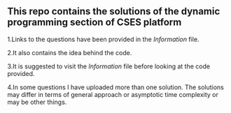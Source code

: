 
<h2> This repo contains the solutions of the dynamic programming section of CSES platform </h2>

1.Links to the questions have been provided in the <i>Information</i> file.

2.It also contains the idea behind the code.

3.It is suggested to visit the <i>Information</i> file before looking at the code provided.

4.In some questions I have uploaded more than one solution. The solutions may differ in terms of general approach or asymptotic time complexity or may be other things.

